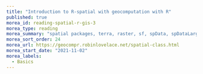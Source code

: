 ```yaml
---
title: "Introduction to R-spatial with geocomputation with R"
published: true
morea_id: reading-spatial-r-gis-3
morea_type: reading
morea_summary: "spatial packages, terra, raster, sf, spData, spDataLarge"
morea_sort_order: 24
morea_url: https://geocompr.robinlovelace.net/spatial-class.html
morea_start_date: "2021-11-02"
morea_labels:
  - Basics
---
```


